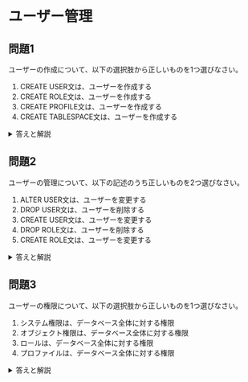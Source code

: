 # ユーザー管理

## 問題1
ユーザーの作成について、以下の選択肢から正しいものを1つ選びなさい。

1. CREATE USER文は、ユーザーを作成する
2. CREATE ROLE文は、ユーザーを作成する
3. CREATE PROFILE文は、ユーザーを作成する
4. CREATE TABLESPACE文は、ユーザーを作成する

<details>
<summary>答えと解説</summary>

### 答え
1. CREATE USER文は、ユーザーを作成する

### 解説
CREATE USER文は、Oracleデータベースでユーザーを作成するためのSQL文です。CREATE ROLE文はロールを作成し、CREATE PROFILE文はプロファイルを作成し、CREATE TABLESPACE文は表領域を作成します。

</details>

## 問題2
ユーザーの管理について、以下の記述のうち正しいものを2つ選びなさい。

1. ALTER USER文は、ユーザーを変更する
2. DROP USER文は、ユーザーを削除する
3. CREATE USER文は、ユーザーを変更する
4. DROP ROLE文は、ユーザーを削除する
5. CREATE ROLE文は、ユーザーを変更する

<details>
<summary>答えと解説</summary>

### 答え
1. ALTER USER文は、ユーザーを変更する
2. DROP USER文は、ユーザーを削除する

### 解説
- ALTER USER文は、既存のユーザーの属性を変更するために使用します。
- DROP USER文は、不要になったユーザーを削除するために使用します。
- CREATE USER文は新しいユーザーを作成するために使用します。
- DROP ROLE文はロールを削除するために使用します。
- CREATE ROLE文は新しいロールを作成するために使用します。

</details>

## 問題3
ユーザーの権限について、以下の選択肢から正しいものを1つ選びなさい。

1. システム権限は、データベース全体に対する権限
2. オブジェクト権限は、データベース全体に対する権限
3. ロールは、データベース全体に対する権限
4. プロファイルは、データベース全体に対する権限

<details>
<summary>答えと解説</summary>

### 答え
1. システム権限は、データベース全体に対する権限

### 解説
ユーザーの権限には以下のようなものがあります：
- システム権限：データベース全体に対する権限（例：CREATE TABLE、CREATE USER）
- オブジェクト権限：特定のオブジェクトに対する権限（例：SELECT、INSERT、UPDATE、DELETE）
- ロール：権限の集合を管理するための仕組み
- プロファイル：リソース制限やパスワードポリシーを管理するための仕組み

</details> 